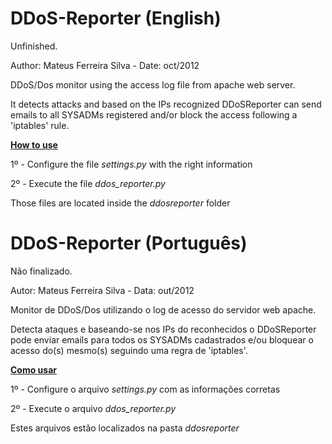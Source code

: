 DDoS-Reporter (English)
=======================

Unfinished.

Author: Mateus Ferreira Silva - Date: oct/2012

DDoS/Dos monitor using the access log file from apache web server.

It detects attacks and based on the IPs recognized DDoSReporter can send emails to all
SYSADMs registered and/or block the access following a 'iptables' rule.

<u><b>How to use</b></u>

1º - Configure the file <i>settings.py</i> with the right information

2º - Execute the file <i>ddos_reporter.py</i>

Those files are located inside the <i>ddosreporter</i> folder

DDoS-Reporter (Português)
=========================

Não finalizado.

Autor: Mateus Ferreira Silva - Data: out/2012

Monitor de DDoS/Dos utilizando o log de acesso do servidor web apache.

Detecta ataques e baseando-se nos IPs do reconhecidos o DDoSReporter pode enviar emails para todos os 
SYSADMs cadastrados e/ou bloquear o acesso do(s) mesmo(s) seguindo uma regra de 'iptables'.

<u><b>Como usar</b></u>

1º - Configure o arquivo <i>settings.py</i> com as informações corretas

2º - Execute o arquivo <i>ddos_reporter.py</i>

Estes arquivos estão localizados na pasta <i>ddosreporter</i>